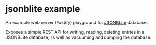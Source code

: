 # jsonblite example

An example web server (Fastify) playground for [JSONBLite](https://github.com/mkaski/jsonblite) database.

Exposes a simple REST API for writing, reading, deleting entries in a JSONBLite database, as well as vacuuming and dumping the database.
